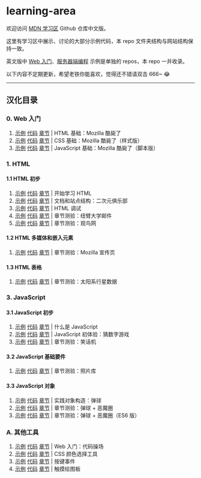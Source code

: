 # learning-area

欢迎访问 [MDN 学习区](https://developer.mozilla.org/zh-CN/Learn) Github 仓库中文版。

这里有学习区中展示、讨论的大部分示例代码，本 repo 文件夹结构与网站结构保持一致。

英文版中 [Web 入门](https://developer.mozilla.org/zh-CN/docs/Learn/Getting_started_with_the_web)、[服务器端编程](https://developer.mozilla.org/zh-CN/docs/Learn/Server-side) 示例是单独的 repos，本 repo 一并收录。

以下内容不定期更新，希望老铁你能喜欢，觉得还不错请双击 666~ 😂

----

## 汉化目录

### 0. Web 入门

1. [示例](https://roy-tian.github.io/learning-area/extras/getting-started-web/beginner-html-site)
[代码](https://github.com/roy-tian/learning-area/tree/master/extras/getting-started-web/beginner-html-site)
[章节](https://developer.mozilla.org/zh-CN/docs/Learn/Getting_started_with_the_web/HTML_basics) |
HTML 基础：Mozilla 酷毙了
2. [示例](https://roy-tian.github.io/learning-area/extras/getting-started-web/beginner-html-site-styled)
[代码](https://github.com/roy-tian/learning-area/tree/master/extras/getting-started-web/beginner-html-site-styled) 
[章节](https://developer.mozilla.org/zh-CN/docs/Learn/Getting_started_with_the_web/CSS_basics) |
CSS 基础：Mozilla 酷毙了（样式版）
3. [示例](https://roy-tian.github.io/learning-area/extras/getting-started-web/beginner-html-site-scripted)
[代码](https://github.com/roy-tian/learning-area/tree/master/extras/getting-started-web/beginner-html-site-scripted)
[章节](https://developer.mozilla.org/zh-CN/docs/Learn/Getting_started_with_the_web/JavaScript_basics) |
JavaScript 基础：Mozilla 酷毙了（脚本版）

### 1. HTML

#### 1.1 HTML 初步

1. [示例](https://roy-tian.github.io/learning-area/html/introduction-to-html/getting-started)
[代码](https://github.com/roy-tian/learning-area/tree/master/html/introduction-to-html/getting-started)
[章节](https://developer.mozilla.org/zh-CN/docs/Learn/HTML/Introduction_to_HTML/Getting_started) |
开始学习 HTML
1. [示例](https://roy-tian.github.io/learning-area/html/introduction-to-html/document-and-website-structure)
[代码](https://github.com/roy-tian/learning-area/tree/master/html/introduction-to-html/document-and-website-structure)
[章节](https://developer.mozilla.org/zh-CN/docs/learn/HTML/Introduction_to_HTML/文件和网站结构) |
文档和站点结构：二次元俱乐部
2. [示例](https://roy-tian.github.io/learning-area/html/introduction-to-html/debugging-html/debug-example.html)
[代码](https://github.com/roy-tian/learning-area/tree/master/html/introduction-to-html/debugging-html)
[章节](https://developer.mozilla.org/zh-CN/docs/Learn/HTML/Introduction_to_HTML/Debugging_HTML) |
HTML 调试
3. [示例](https://roy-tian.github.io/learning-area/html/introduction-to-html/marking-up-a-letter-finished)
[代码](https://github.com/roy-tian/learning-area/tree/master/html/introduction-to-html/marking-up-a-letter-finished)
[章节](https://developer.mozilla.org/zh-CN/docs/Learn/HTML/Introduction_to_HTML/Marking_up_a_letter) |
章节测验：纽臂大学邮件
4. [示例](https://roy-tian.github.io/learning-area/html/introduction-to-html/structuring-a-page-of-content-finished)
[代码](https://github.com/roy-tian/learning-area/tree/master/html/introduction-to-html/structuring-a-page-of-content-finished)
[章节](https://developer.mozilla.org/zh-CN/docs/Learn/HTML/Introduction_to_HTML/Structuring_a_page_of_content) |
章节测验：观鸟网

#### 1.2 HTML 多媒体和嵌入元素

1. [示例](https://roy-tian.github.io/learning-area/html/multimedia-and-embedding/mdn-splash-page-finished)
[代码](https://github.com/roy-tian/learning-area/tree/master/html/multimedia-and-embedding/mdn-splash-page-finished)
[章节](https://developer.mozilla.org/zh-CN/docs/Learn/HTML/Multimedia_and_embedding/Mozilla_splash_page) |
章节测验：Mozilla 宣传页

#### 1.3 HTML 表格

1. [示例](https://roy-tian.github.io/learning-area/html/tables/assessment-finished/planets-data.html)
[代码](https://github.com/roy-tian/learning-area/tree/master/html/tables/assessment-finished)
[章节](https://developer.mozilla.org/zh-CN/docs/Learn/HTML/Tables/Structuring_planet_data) |
章节测验：太阳系行星数据

### 3. JavaScript

#### 3.1 JavaScript 初步

1. [示例](https://roy-tian.github.io/learning-area/javascript/introduction-to-js-1/what-is-js/javascript-label.html) 
[代码](https://github.com/roy-tian/learning-area/tree/master/javascript/introduction-to-js-1/what-is-js)
[章节](https://developer.mozilla.org/zh-CN/docs/Learn/JavaScript/First_steps/What_is_JavaScript) |
什么是 JavaScript
2. [示例](https://roy-tian.github.io/learning-area/javascript/introduction-to-js-1/first-splash/number-guessing-game.html)
[代码](https://github.com/roy-tian/learning-area/tree/master/javascript/introduction-to-js-1/first-splash)
[章节](https://developer.mozilla.org/zh-CN/docs/Learn/JavaScript/First_steps/A_first_splash) |
JavaScript 初体验：猜数字游戏
3. [示例](https://roy-tian.github.io/learning-area/javascript/introduction-to-js-1/assessment-finished)
[代码](https://github.com/roy-tian/learning-area/tree/master/javascript/introduction-to-js-1/assessment-finished)
[章节](https://developer.mozilla.org/zh-CN/docs/Learn/JavaScript/First_steps/Silly_story_generator) |
章节测验：笑话机

#### 3.2 JavaScript 基础要件

1. [示例](https://roy-tian.github.io/learning-area/javascript/building-blocks/gallery)
[代码](https://github.com/roy-tian/learning-area/tree/master/javascript/building-blocks/gallery)
[章节](https://developer.mozilla.org/zh-CN/docs/learn/JavaScript/Building_blocks/相片走廊) |
章节测验：照片库

#### 3.3 JavaScript 对象

1. [示例](https://roy-tian.github.io/learning-area/javascript/oojs/bouncing-balls)
[代码](https://github.com/roy-tian/learning-area/tree/master/javascript/oojs/bouncing-balls)
[章节](https://developer.mozilla.org/zh-CN/docs/Learn/JavaScript/Objects/Object_building_practice) |
实践对象构造：弹球
2. [示例](https://roy-tian.github.io/learning-area/javascript/oojs/assessment)
[代码](https://github.com/roy-tian/learning-area/tree/master/javascript/oojs/assessment)
[章节](https://developer.mozilla.org/zh-CN/docs/Learn/JavaScript/Objects/向“弹跳球”演示程序添加新功能) |
章节测验：弹球 + 恶魔圈
2. [示例](https://roy-tian.github.io/learning-area/javascript/oojs/assessment-es-class)
[代码](https://github.com/roy-tian/learning-area/tree/master/javascript/oojs/assessment-es-class)
[章节](https://developer.mozilla.org/zh-CN/docs/Learn/JavaScript/Objects/向“弹跳球”演示程序添加新功能) |
章节测验：弹球 + 恶魔圈（ES6 版）

### A. 其他工具

1. [示例](https://roy-tian.github.io/learning-area/extras/tools/playable-code)
[代码](https://github.com/roy-tian/learning-area/tree/master/extras/tools/playable-code)
[章节](https://developer.mozilla.org/zh-CN/docs/Learn/Getting_started_with_the_web/HTML_basics) |
Web 入门：代码操场
2. [示例](https://roy-tian.github.io/learning-area/extras/tools/color-picker)
[代码](https://github.com/roy-tian/learning-area/tree/master/extras/tools/color-picker)
[章节](https://developer.mozilla.org/zh-CN/docs/Web/CSS/CSS_Colors/Color_picker_tool) |
CSS 颜色选择工具
3. [示例](https://roy-tian.github.io/learning-area/extras/tools/key-event)
[代码](https://github.com/roy-tian/learning-area/tree/master/extras/tools/key-event)
[章节](https://developer.mozilla.org/zh-CN/docs/Learn/JavaScript/First_steps/A_first_splash) |
按键事件
4. [示例](https://roy-tian.github.io/learning-area/extras/tools/touch-paint)
[代码](https://github.com/roy-tian/learning-area/tree/master/extras/tools/touch-paint)
[章节](https://developer.mozilla.org/zh-CN/docs/Web/API/Touch_events) |
触摸绘图板
